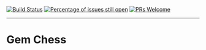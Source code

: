 [![Build Status](https://travis-ci.org/izejuy/gem-chess.svg?branch=master)](https://travis-ci.org/izejuy/gem-chess)
[![Percentage of issues still open](http://isitmaintained.com/badge/open/izejuy/gem-chess.svg)](http://isitmaintained.com/project/izejuy/gem-chess "Percentage of issues still open")
[![PRs Welcome](https://img.shields.io/badge/PRs-welcome-brightgreen.svg?style=flat)](http://makeapullrequest.com)

-------
# Gem Chess
